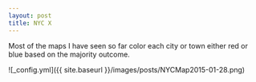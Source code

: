 ```yaml
---
layout: post
title: NYC X
---
```


Most of the maps I have seen so far color each city or town either red or blue based on the majority outcome.

![_config.yml]({{ site.baseurl }}/images/posts/NYCMap2015-01-28.png)

